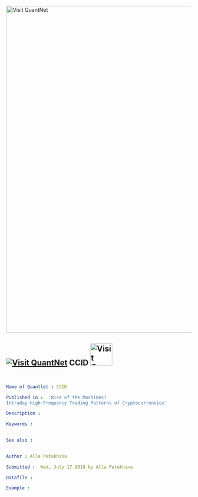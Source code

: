 [<img src="https://github.com/QuantLet/Styleguide-and-FAQ/blob/master/pictures/banner.png" width="888" alt="Visit QuantNet">](http://quantlet.de/)

## [<img src="https://github.com/QuantLet/Styleguide-and-FAQ/blob/master/pictures/qloqo.png" alt="Visit QuantNet">](http://quantlet.de/) **CCID** [<img src="https://github.com/QuantLet/Styleguide-and-FAQ/blob/master/pictures/QN2.png" width="60" alt="Visit QuantNet 2.0">](http://quantlet.de/)

```yaml


Name of Quantlet : CCID

Published in :  'Rise of the Machines?
Intraday High-Frequency Trading Patterns of Cryptocurrencies'

Description : 

Keywords : 
 

See also : 
 

Author : Alla Petukhina

Submitted :  Wed, July 17 2019 by Alla Petukhina

Datafile : 

Example : 
```